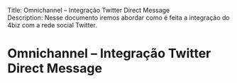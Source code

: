 Title: Omnichannel – Integração Twitter Direct Message  
Description: Nesse documento iremos abordar como é feita a integração do 4biz com a rede social Twitter.  

# Omnichannel – Integração Twitter Direct Message
